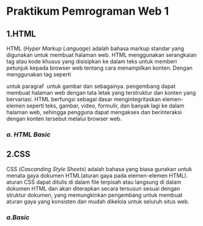 # Praktikum Pemrograman Web 1
## 1.HTML

HTML (*Hyper Markup Language*) adalah bahasa markup standar yang digunakan untuk membuat halaman web. HTML menggunakan serangkaian tag atau kode khusus yang disisipkan ke dalam teks untuk memberi petunjuk kepada browser web tentang cara menampilkan konten. Dengan menggunakan tag seperti <p> untuk paragraf <img> untuk gambar dan sebagainya. pengembang dapat membuat halaman web dengan tata letak yang terstruktur dan konten yang bervariasi.
HTML berfungsi sebagai dasar mengintegritaskan elemen-elemen seperti teks, gambar, video, formulir, dan banyak lagi ke dalam halaman web, sehingga pengguna dapat mengakses dan berinteraksi dengan konten tersebut melalui browser web.

### ***a. HTML Basic***

## 2.CSS

CSS (*Cascanding Style Sheets*) adalah bahasa yang biasa gunakan untuk menata gaya dokumen HTML(aturan gaya pada elemen-elemen HTML). aturan CSS dapat ditulis di dalam file terpisah atau langsung di dalam dokumen HTML dan akan diterapkan secara tersusun sesuai dengan struktur dokumen, yang memungkinkan pengembang untuk membuat aturan gaya yang konsisten dan mudah dikelola untuk seluruh situs web.

### ***a.Basic***
